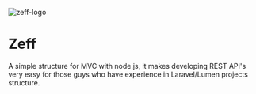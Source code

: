 ![zeff-logo](https://drive.google.com/open?id=1-b60G5DK0F5tNruvLLJDtpb3mTMehIPg) 
# Zeff
A simple structure for MVC with node.js, it makes developing REST API's very easy for those guys who have experience in Laravel/Lumen projects structure.
